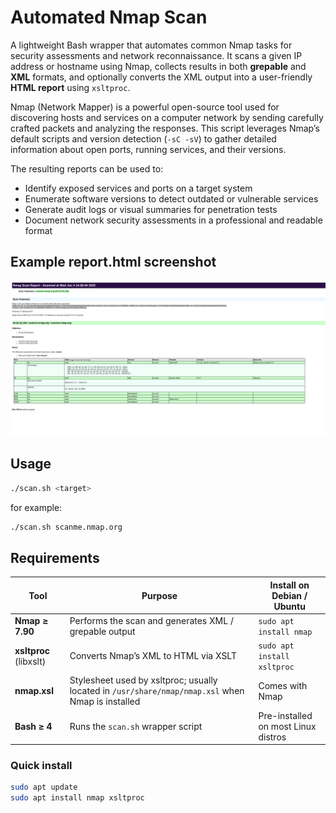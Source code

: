 # Automated Nmap Scan

A lightweight Bash wrapper that automates common Nmap tasks for security assessments and network reconnaissance. It scans a given IP address or hostname using Nmap, collects results in both **grepable** and **XML** formats, and optionally converts the XML output into a user-friendly **HTML report** using `xsltproc`.

Nmap (Network Mapper) is a powerful open-source tool used for discovering hosts and services on a computer network by sending carefully crafted packets and analyzing the responses. This script leverages Nmap’s default scripts and version detection (`-sC -sV`) to gather detailed information about open ports, running services, and their versions.

The resulting reports can be used to:
- Identify exposed services and ports on a target system
- Enumerate software versions to detect outdated or vulnerable services
- Generate audit logs or visual summaries for penetration tests
- Document network security assessments in a professional and readable format

## Example report.html screenshot

![Here should be an image](my_scan_results/html_report_screenshot.png)


## Usage

```bash
./scan.sh <target>
```

for example:
```bash
./scan.sh scanme.nmap.org
```

## Requirements

| Tool | Purpose | Install on Debian / Ubuntu |
|------|---------|----------------------------|
| **Nmap ≥ 7.90** | Performs the scan and generates XML / grepable output | `sudo apt install nmap` |
| **xsltproc** (libxslt) | Converts Nmap’s XML to HTML via XSLT | `sudo apt install xsltproc` |
| **nmap.xsl** | Stylesheet used by xsltproc; usually located in `/usr/share/nmap/nmap.xsl` when Nmap is installed | Comes with Nmap |
| **Bash ≥ 4** | Runs the `scan.sh` wrapper script | Pre-installed on most Linux distros |

### Quick install

```bash
sudo apt update
sudo apt install nmap xsltproc
```
